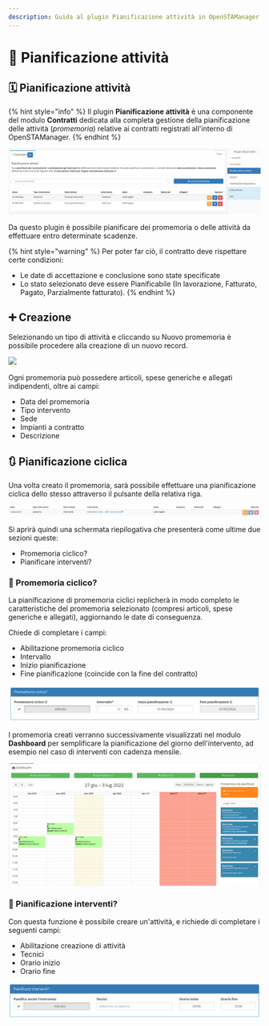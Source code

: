 ```yaml
---
description: Guida al plugin Pianificazione attività in OpenSTAManager
---
```


# 📅 Pianificazione attività

## 🗓️ Pianificazione attività

{% hint style="info" %}
Il plugin **Pianificazione attività** è una componente del modulo **Contratti** dedicata alla completa gestione della pianificazione delle attività (_promemoria_) relative ai contratti registrati all'interno di OpenSTAManager.
{% endhint %}

![](<../../../../.gitbook/assets/image (49) (1) (1).png>)

Da questo plugin è possibile pianificare dei promemoria o delle attività da effettuare entro determinate scadenze.

{% hint style="warning" %}
Per poter far ciò, il contratto deve rispettare certe condizioni:

* Le date di accettazione e conclusione sono state specificate
* Lo stato selezionato deve essere Pianificabile (In lavorazione, Fatturato, Pagato, Parzialmente fatturato).
{% endhint %}

## ➕ Creazione

Selezionando un tipo di attività e cliccando su Nuovo promemoria è possibile procedere alla creazione di un nuovo record.

![](https://firebasestorage.googleapis.com/v0/b/gitbook-x-prod.appspot.com/o/spaces%2F-LZJeLg23eVDvrCv74U7-887967055%2Fuploads%2FE5znZCmDl0C79pbNImZF%2Ffile.png?alt=media)

Ogni promemoria può possedere articoli, spese generiche e allegati indipendenti, oltre ai campi:

* Data del promemoria
* Tipo intervento
* Sede
* Impianti a contratto
* Descrizione

## 🔃 Pianificazione ciclica

Una volta creato il promemoria, sarà possibile effettuare una pianificazione ciclica dello stesso attraverso il pulsante della relativa riga.

![Screenshot pianificazione ciclica](../../../../.gitbook/assets/Pianificazione.PNG)

Si aprirà quindi una schermata riepilogativa che presenterà come ultime due sezioni queste:

* Promemoria ciclico?
* Pianificare interventi?

### 🔂 Promemoria ciclico?

La pianificazione di promemoria ciclici replicherà in modo completo le caratteristiche del promemoria selezionato (compresi articoli, spese generiche e allegati), aggiornando le date di conseguenza.

Chiede di completare i campi:

* Abilitazione promemoria ciclico
* Intervallo
* Inizio pianificazione
* Fine pianificazione (coincide con la fine del contratto)

![](<../../../../.gitbook/assets/image (54) (1) (1).png>)

I promemoria creati verranno successivamente visualizzati nel modulo **Dashboard** per semplificare la pianificazione del giorno dell'intervento, ad esempio nel caso di interventi con cadenza mensile.

![](<../../../../.gitbook/assets/image (53) (1).png>)

### 🔁 Pianificazione interventi?

Con questa funzione è possibile creare un'attività, e richiede di completare i seguenti campi:

* Abilitazione creazione di attività
* Tecnici
* Orario inizio
* Orario fine

![](<../../../../.gitbook/assets/image (95) (1) (1).png>)
